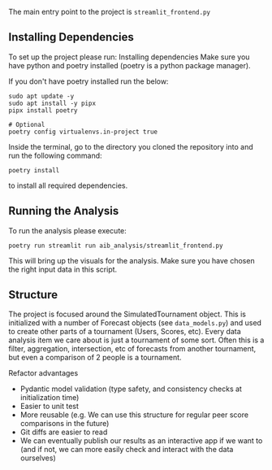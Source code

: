 The main entry point to the project is `streamlit_frontend.py`

## Installing Dependencies
To set up the project please run:
Installing dependencies
Make sure you have python and poetry installed (poetry is a python package manager).

If you don't have poetry installed run the below:
```
sudo apt update -y
sudo apt install -y pipx
pipx install poetry

# Optional
poetry config virtualenvs.in-project true
```

Inside the terminal, go to the directory you cloned the repository into and run the following command:

```
poetry install
```

to install all required dependencies.

## Running the Analysis
To run the analysis please execute:
```
poetry run streamlit run aib_analysis/streamlit_frontend.py
```

This will bring up the visuals for the analysis. Make sure you have chosen the right input data in this script.


## Structure
The project is focused around the SimulatedTournament object. This is initialized with a number of Forecast objects (see `data_models.py`) and used to create other parts of a tournament (Users, Scores, etc). Every data analysis item we care about is just a tournament of some sort. Often this is a filter, aggregation, intersection, etc of forecasts from another tournament, but even a comparison of 2 people is a tournament.

Refactor advantages
- Pydantic model validation (type safety, and consistency checks at initialization time)
- Easier to unit test
- More reusable (e.g. We can use this structure for regular peer score comparisons in the future)
- Git diffs are easier to read
- We can eventually publish our results as an interactive app if we want to (and if not, we can more easily check and interact with the data ourselves)

